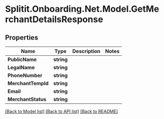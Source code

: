 # Splitit.Onboarding.Net.Model.GetMerchantDetailsResponse

## Properties

Name | Type | Description | Notes
------------ | ------------- | ------------- | -------------
**PublicName** | **string** |  | 
**LegalName** | **string** |  | 
**PhoneNumber** | **string** |  | 
**MerchantTempId** | **string** |  | 
**Email** | **string** |  | 
**MerchantStatus** | **string** |  | 

[[Back to Model list]](../README.md#documentation-for-models) [[Back to API list]](../README.md#documentation-for-api-endpoints) [[Back to README]](../README.md)

